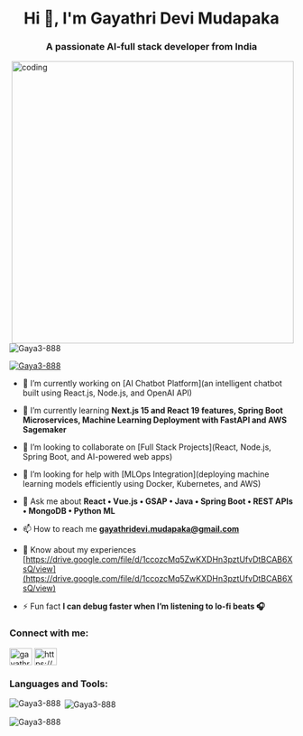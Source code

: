 <h1 align="center">Hi 👋, I'm Gayathri Devi Mudapaka</h1>
<h3 align="center">A passionate AI-full stack developer from India</h3>
<img align="right" alt="coding" width="500" src="https://user-images.githubusercontent.com/74038190/221352975-94759904-aa4c-4032-a8ab-b546efb9c478.gif">

<p align="left"> <img src="https://komarev.com/ghpvc/?username=Gaya3-888&label=Profile%20views&color=0e75b6&style=flat" alt="Gaya3-888" /> </p>

<p align="left"> <a href="https://github.com/ryo-ma/github-profile-trophy"><img src="https://github-profile-trophy.vercel.app/?username=Gaya3-888" alt="Gaya3-888" /></a> </p>

- 🔭 I’m currently working on [AI Chatbot Platform](an intelligent chatbot built using React.js, Node.js, and OpenAI API)

- 🌱 I’m currently learning **Next.js 15 and React 19 features, Spring Boot Microservices, Machine Learning Deployment with FastAPI and AWS Sagemaker**

- 👯 I’m looking to collaborate on [Full Stack Projects](React, Node.js, Spring Boot, and AI-powered web apps)

- 🤝 I’m looking for help with [MLOps Integration](deploying machine learning models efficiently using Docker, Kubernetes, and AWS)

- 💬 Ask me about **React • Vue.js • GSAP • Java • Spring Boot • REST APIs • MongoDB • Python ML**

- 📫 How to reach me **gayathridevi.mudapaka@gmail.com**

- 📄 Know about my experiences [https://drive.google.com/file/d/1ccozcMq5ZwKXDHn3pztUfvDtBCAB6XsQ/view](https://drive.google.com/file/d/1ccozcMq5ZwKXDHn3pztUfvDtBCAB6XsQ/view)

- ⚡ Fun fact **I can debug faster when I’m listening to lo-fi beats 🎧**

<h3 align="left">Connect with me:</h3>
<p align="left">
<a href="https://linkedin.com/in/gayathridevi-mudapaka" target="blank"><img align="center" src="https://raw.githubusercontent.com/rahuldkjain/github-profile-readme-generator/master/src/images/icons/Social/linked-in-alt.svg" alt="gayathridevi-mudapaka" height="30" width="40" /></a>
<a href="https://www.hackerrank.com/profile/217y1a66831" target="blank"><img align="center" src="https://raw.githubusercontent.com/rahuldkjain/github-profile-readme-generator/master/src/images/icons/Social/hackerrank.svg" alt="https://www.hackerrank.com/profile/217y1a66831" height="30" width="40" /></a>
</p>

<h3 align="left">Languages and Tools:</h3>
<!-- (keep your long icons section as it is — unchanged for brevity) -->

<p><img align="left" src="https://github-readme-stats.vercel.app/api/top-langs?username=Gaya3-888&show_icons=true&locale=en&layout=compact" alt="Gaya3-888" /></p>

<p>&nbsp;<img align="center" src="https://github-readme-stats.vercel.app/api?username=Gaya3-888&show_icons=true&locale=en" alt="Gaya3-888" /></p>

<p><img align="center" src="https://github-readme-streak-stats.herokuapp.com/?user=Gaya3-888&" alt="Gaya3-888" /></p>

